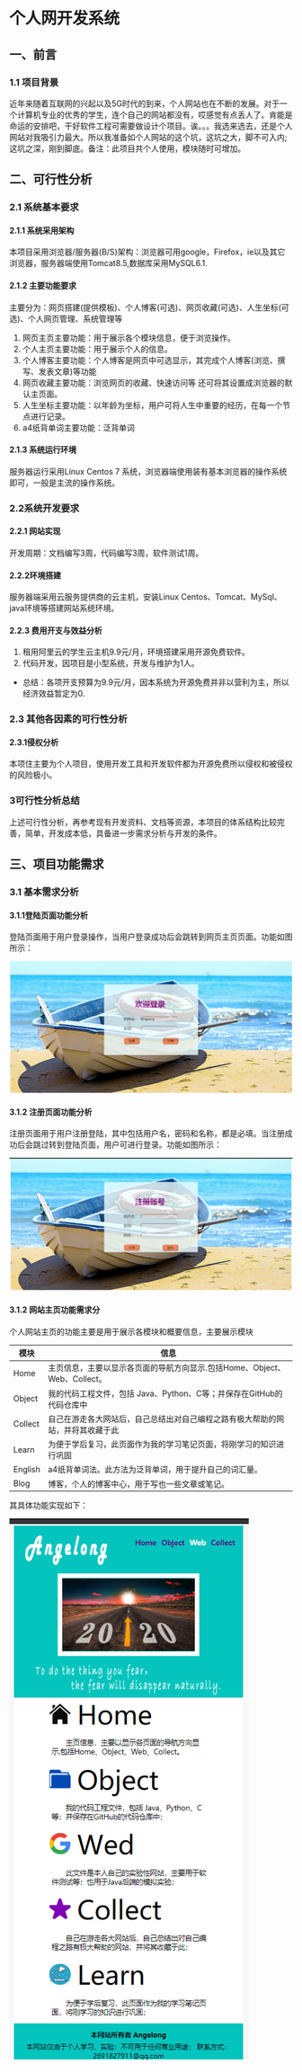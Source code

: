 # 个人网开发系统

## 一、前言

### 1.1 项目背景

近年来随着互联网的兴起以及5G时代的到来，个人网站也在不断的发展。对于一个计算机专业的优秀的学生，连个自己的网站都没有，哎感觉有点丢人了。肯能是命运的安排吧，干好软件工程可需要做设计个项目。诶。。。我选来选去，还是个人网站对我吸引力最大。所以我准备如个人网站的这个坑，这坑之大，脚不可入内;这坑之深，刚到脚底。备注：此项目共个人使用，模块随时可增加。

## 二、可行性分析

### 2.1 系统基本要求

#### 2.1.1 系统采用架构

本项目采用浏览器/服务器(B/S)架构：浏览器可用google，Firefox，ie以及其它浏览器，服务器端使用Tomcat8.5,数据库采用MySQL6.1.

#### 2.1.2 主要功能要求

主要分为：网页搭建(提供模板)、个人博客(可选)、网页收藏(可选)、人生坐标(可选)、个人网页管理、系统管理等

1. 网页主页主要功能：用于展示各个模块信息，便于浏览操作。 
2. 个人主页主要功能：用于展示个人的信息。
3. 个人博客主要功能：个人博客是网页中可选显示，其完成个人博客(浏览、撰写、发表文章)等功能
4. 网页收藏主要功能：浏览网页的收藏、快速访问等 还可将其设置成浏览器的默认主页面。
5. 人生坐标主要功能：以年龄为坐标，用户可将人生中重要的经历，在每一个节点进行记录。
6. a4纸背单词主要功能：泛背单词 
#### 2.1.3 系统运行环境

服务器运行采用Linux Centos 7 系统，浏览器端使用装有基本浏览器的操作系统即可，一般是主流的操作系统。

### 2.2系统开发要求

#### 2.2.1 网站实现

开发周期：文档编写3周，代码编写3周，软件测试1周。

#### 2.2.2环境搭建

服务器端采用云服务提供商的云主机，安装Linux Centos、Tomcat、MySql、java环境等搭建网站系统环境。

#### 2.2.3 费用开支与效益分析

1. 租用阿里云的学生云主机9.9元/月，环境搭建采用开源免费软件。
2. 代码开发，因项目是小型系统，开发与维护为1人。

* 总结：各项开支预算为9.9元/月，因本系统为开源免费并非以营利为主，所以经济效益暂定为0.

### 2.3 其他各因素的可行性分析

#### 2.3.1侵权分析

本项住主要为个人项目，使用开发工具和开发软件都为开源免费所以侵权和被侵权的风险极小。

### 3可行性分析总结

上述可行性分析，再参考现有开发资料、文档等资源，本项目的体系结构比较完善，简单，开发成本低，具备进一步需求分析与开发的条件。

## 三、项目功能需求

### 3.1 基本需求分析

#### 3.1.1登陆页面功能分析

登陆页面用于用户登录操作，当用户登录成功后会跳转到网页主页页面。功能如图所示：

![](./maImger/登陆页面.png)

#### 3.1.2 注册页面功能分析

注册页面用于用户注册登陆，其中包括用户名，密码和名称，都是必填。当注册成功后会跳过转到登陆页面，用户可进行登录。功能如图所示：

![](./maImger/注册页面.png)

#### 3.1.2 网站主页功能需求分

个人网站主页的功能主要是用于展示各模块和概要信息，主要展示模块

| 模块    | 信息                                                         |
| ------- | ------------------------------------------------------------ |
| Home    | 主页信息，主要以显示各页面的导航方向显示.包括Home、Object、Web、Collect。 |
| Object  | 我的代码工程文件，包括 Java、Python、C等；并保存在GitHub的代码仓库中 |
| Collect | 自己在游走各大网站后，自己总结出对自己编程之路有极大帮助的网站，并将其收藏于此 |
| Learn   | 为便于学后复习，此页面作为我的学习笔记页面，将刚学习的知识进行巩固 |
| English | a4纸背单词法。此方法为泛背单词，用于提升自己的词汇量。       |
| Blog    | 博客，个人的博客中心，用于写也一些文章或笔记。               |

其具体功能实现如下：

![](./maImger/网页主页.png)

